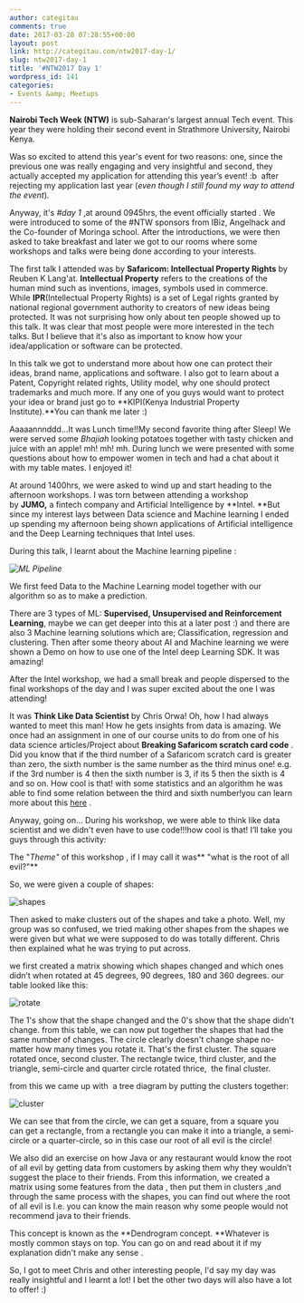 ```yaml
---
author: categitau
comments: true
date: 2017-03-28 07:28:55+00:00
layout: post
link: http://categitau.com/ntw2017-day-1/
slug: ntw2017-day-1
title: '#NTW2017 Day 1'
wordpress_id: 141
categories:
- Events &amp; Meetups
---
```


**Nairobi Tech Week (NTW)** is sub-Saharan's largest annual Tech event. This year they were holding their second event in Strathmore University, Nairobi Kenya.

Was so excited to attend this year's event for two reasons: one, since the previous one was really engaging and very insightful and second, they actually accepted my application for attending this year’s event! :b  after rejecting my application last year (_even though I still found my way to attend the event_)_._

Anyway, it's _#day 1_ ,at around 0945hrs, the event officially started . We were introduced to some of the #NTW sponsors from IBiz, Angelhack and the Co-founder of Moringa school. After the introductions, we were then asked to take breakfast and later we got to our rooms where some workshops and talks were being done according to your interests.

The first talk I attended was by **Safaricom: Intellectual Property Rights** by Reuben K Lang'at. **Intellectual Property** refers to the creations of the human mind such as inventions, images, symbols used in commerce. While **IPR**(Intellectual Property Rights) is a set of Legal rights granted by national regional government authority to creators of new ideas being protected. It was not surprising how only about ten people showed up to this talk. It was clear that most people were more interested in the tech talks. But I believe that it's also as important to know how your idea/application or software can be protected.

In this talk we got to understand more about how one can protect their ideas, brand name, applications and software. I also got to learn about a Patent, Copyright related rights, Utility model, why one should protect trademarks and much more. If any one of you guys would want to protect your idea or brand just go to **KIPI(Kenya Industrial Property Institute).**You can thank me later :)

Aaaaannnddd...It was Lunch time!!My second favorite thing after Sleep! We were served some _Bhajiah_ looking potatoes together with tasty chicken and juice with an apple! mh! mh! mh. During lunch we were presented with some questions about how to empower women in tech and had a chat about it with my table mates. I enjoyed it!

At around 1400hrs, we were asked to wind up and start heading to the afternoon workshops. I was torn between attending a workshop by **JUMO,** a fintech company and Artificial Intelligence by **Intel. **But since my interest lays between Data science and Machine learning I ended up spending my afternoon being shown applications of Artificial intelligence and the Deep Learning techniques that Intel uses.

During this talk, I learnt about the Machine learning pipeline :

_![ML Pipeline](http://categitau.com/wp-content/uploads/2017/03/ml-pipeline.png)_

We first feed Data to the Machine Learning model together with our algorithm so as to make a prediction.

There are 3 types of ML: **Supervised, Unsupervised and Reinforcement Learning**, maybe we can get deeper into this at a later post :) and there are also 3 Machine learning solutions which are; Classification, regression and clustering. Then after some theory about AI and Machine learning we were shown a Demo on how to use one of the Intel deep Learning SDK. It was amazing!

After the Intel workshop, we had a small break and people dispersed to the final workshops of the day and I was super excited about the one I was attending!

It was **Think Like Data Scientist** by Chris Orwa! Oh, how I had always wanted to meet this man! How he gets insights from data is amazing. We once had an assignment in one of our course units to do from one of his data science articles/Project about **Breaking Safaricom scratch card code** . Did you know that if the third number of a Safaricom scratch card is greater than zero, the sixth number is the same number as the third minus one! e.g. if the 3rd number is 4 then the sixth number is 3, if its 5 then the sixth is 4 and so on. How cool is that! with some statistics and an algorithm he was able to find some relation between the third and sixth number!you can learn more about this [here](https://www.google.com/amp/s/blackorwa.com/2013/10/05/breaking-safaricom-scratch-card-code/amp/) .

Anyway, going on... During his workshop, we were able to think like data scientist and we didn't even have to use code!!!how cool is that! I’ll take you guys through this activity:

The "_Theme"_ of this workshop , if I may call it was** "what is the root of all evil?"**

So, we were given a couple of shapes:

![shapes](http://categitau.com/wp-content/uploads/2017/03/shapes.png)

Then asked to make clusters out of the shapes and take a photo. Well, my group was so confused, we tried making other shapes from the shapes we were given but what we were supposed to do was totally different. Chris then explained what he was trying to put across.

we first created a matrix showing which shapes changed and which ones didn’t when rotated at 45 degrees, 90 degrees, 180 and 360 degrees. our table looked like this:

![rotate](http://categitau.com/wp-content/uploads/2017/03/rotate.png)

The 1's show that the shape changed and the 0's show that the shape didn't change. from this table, we can now put together the shapes that had the same number of changes. The circle clearly doesn't change shape no-matter how many times you rotate it. That's the first cluster. The square rotated once, second cluster. The rectangle twice, third cluster, and the triangle, semi-circle and quarter circle rotated thrice,  the final cluster.

from this we came up with  a tree diagram by putting the clusters together:

![cluster](http://categitau.com/wp-content/uploads/2017/03/cluster.png)

We can see that from the circle, we can get a square, from a square you can get a rectangle, from a rectangle you can make it into a triangle, a semi-circle or a quarter-circle, so in this case our root of all evil is the circle!

We also did an exercise on how Java or any restaurant would know the root of all evil by getting data from customers by asking them why they wouldn’t suggest the place to their friends. From this information, we created a matrix using some features from the data , then put them in clusters ,and through the same process with the shapes, you can find out where the root of all evil is I.e. you can know the main reason why some people would not recommend java to their friends.

This concept is known as the **Dendrogram concept. **Whatever is mostly common stays on top. You can go on and read about it if my explanation didn't make any sense .

So, I got to meet Chris and other interesting people, I'd say my day was really insightful and I learnt a lot! I bet the other two days will also have a lot to offer! :)
